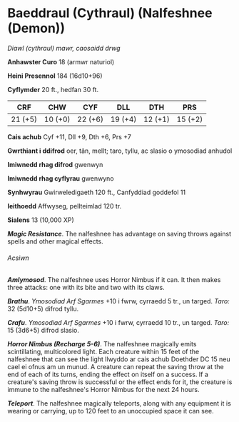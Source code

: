 # Baeddraul (Cythraul) (Nalfeshnee (Demon))

*Diawl (cythraul) mawr, caosaidd drwg*

**Anhawster Curo** 18 (armwr naturiol)

**Heini Presennol** 184 (16d10+96)

**Cyflymder** 20 ft., hedfan 30 ft.

| CRF     | CHW     | CYF     | DLL     | DTH     | PRS     |
|---------|---------|---------|---------|---------|---------|
| 21 (+5) | 10 (+0) | 22 (+6) | 19 (+4) | 12 (+1) | 15 (+2) |

**Cais achub** Cyf +11, Dll +9, Dth +6, Prs +7

**Gwrthiant i ddifrod** oer, tân, mellt; taro, tyllu, ac slasio o ymosodiad anhudol

**Imiwnedd rhag difrod** gwenwyn

**Imiwnedd rhag cyflyrau** gwenwyno

**Synhwyrau** Gwirweledigaeth 120 ft., Canfyddiad goddefol 11

**Ieithoedd** Affwyseg, pellteimlad 120 tr.

**Sialens** 13 (10,000 XP)

***Magic Resistance***. The nalfeshnee has advantage on saving throws against spells and other magical effects.

###### Acsiwn

***Amlymosod***. The nalfeshnee uses Horror Nimbus if it can. It then makes three attacks: one with its bite and two with its claws.

***Brathu***. *Ymosodiad Arf Sgarmes* +10 i fwrw, cyrraedd 5 tr., un targed. *Taro:* 32 (5d10+5) difrod tyllu.

***Crafu***. *Ymosodiad Arf Sgarmes* +10 i fwrw, cyrraedd 10 tr., un targed. *Taro:* 15 (3d6+5) difrod slasio.

***Horror Nimbus (Recharge 5-6)***. The nalfeshnee magically emits scintillating, multicolored light. Each creature within 15 feet of the nalfeshnee that can see the light llwyddo ar cais achub Doethder DC 15 neu cael ei ofnus am un munud. A creature can repeat the saving throw at the end of each of its turns, ending the effect on itself on a success. If a creature's saving throw is successful or the effect ends for it, the creature is immune to the nalfeshnee's Horror Nimbus for the next 24 hours.

***Teleport***. The nalfeshnee magically teleports, along with any equipment it is wearing or carrying, up to 120 feet to an unoccupied space it can see.